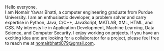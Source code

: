 Hello everyone, <br/>
I am Nomair Yawar Bhatti, a computer engineering graduate from Purdue University. I am an enthusiastic developer, a problem solver and carry expertise in Python, Java, C/C++,  JavaScript, MATLAB, XML, HTML, and CSS. My interests lie in Application Development, Machine Learning, Data Science, and Computer Security. I enjoy working on projects. If you have an exciting idea and are looking for a collaborator for a project, please feel free to reach me at nomairbhatti079@gmail.com. 

<!---
bhattin82/bhattin82 is a ✨ special ✨ repository because its `README.md` (this file) appears on your GitHub profile.
You can click the Preview link to take a look at your changes.
--->
